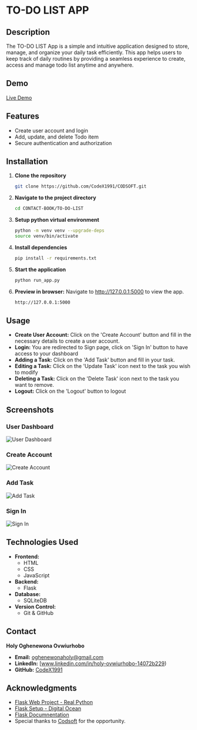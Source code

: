 # TO-DO LIST APP
## Description
The TO-DO LIST App is a simple and intuitive application designed to store, manage, and organize your
daily task efficiently. This app helps users to keep track of daily routines 
by providing a seamless experience to create, access and manage todo list anytime and anywhere.

## Demo
[Live Demo](https://youtu.be/j7omjRYhI4g)

## Features
- Create user account and login
- Add, update, and delete Todo item
- Secure authentication and authorization

## Installation
1. **Clone the repository**
   ```bash
   git clone https://github.com/CodeX1991/CODSOFT.git
2. **Navigate to the project directory**
   ```bash
   cd CONTACT-BOOK/TO-DO-LIST
3. **Setup python virtual environment**
   ```bash
   python -m venv venv --upgrade-deps
   source venv/bin/activate
4. **Install dependencies**
   ```bash
   pip install -r requirements.txt
5. **Start the application**
   ```bash
   python run_app.py
6. **Preview in browser:**
   Navigate to http://127.0.0.1:5000 to view the app.
   ```bash
   http://127.0.0.1:5000
## Usage
- **Create User Account:** Click on the 'Create Account' button and fill in the necessary details to create a user account.
- **Login:** You are redirected to Sign page, click on 'Sign In' button to have access to your dashboard
- **Adding a Task:** Click on the 'Add Task' button and fill in your task.
- **Editing a Task:** Click on the 'Update Task' icon next to the task you wish to modify
- **Deleting a Task:** Click on the 'Delete Task' icon next to the task you want to remove.
- **Logout:** Click on the 'Logout' button to logout
## Screenshots

### User Dashboard
![User Dashboard](https://github.com/CodeX1991/CODSOFT/blob/main/TO-DO-LIST/images/todo_list_dashboard.png)

### Create Account
![Create Account](https://github.com/CodeX1991/CODSOFT/blob/main/TO-DO-LIST/images/todo_list_register.png)

### Add Task
![Add Task](https://github.com/CodeX1991/CODSOFT/blob/main/TO-DO-LIST/images/todo_list_add_task.png)

### Sign In
![Sign In](https://github.com/CodeX1991/CODSOFT/blob/main/TO-DO-LIST/images/todo_list_login.png)

## Technologies Used
- **Frontend:**
  - HTML
  - CSS
  - JavaScript
- **Backend:**
  - Flask
- **Database:**
  - SQLiteDB
- **Version Control:**
  - Git & GitHub

## Contact
**Holy Oghenewona Ovwiurhobo**
- **Email:** oghenewonaholy@gmail.com
- **LinkedIn:** [www.linkedin.com/in/holy-ovwiurhobo-14072b229)
- **GitHub:** [CodeX1991](https://github.com/CodeX1991)

## Acknowledgments
- [Flask Web Project - Real Python](https://realpython.com/flask-project/)
- [Flask Setup - Digital Ocean](https://www.digitalocean.com/community/tutorials/how-to-create-your-first-web-application-using-flask-and-python-3)
- [Flask Documnentation](https://flask.palletsprojects.com/en/3.0.x/)
- Special thanks to [Codsoft](https://www.codsoft.in/) for the opportunity.
